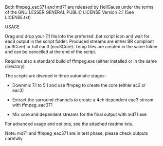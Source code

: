 Both ffmpeg_eac371 and md71 are released by HellGauss under the terms of the GNU LESSER GENERAL PUBLIC LICENSE Version 2.1 (See LICENSE.txt)

USAGE

Drag and drop your 7.1 file into the preferred .bat script icon and wait for eac3 output in the script folder. Produced streams are either BR compliant (ac3Core) or full eac3 (eac3Core). Temp files are created in the same folder and can be cancelled at the end of the script.

Requires also a standard build of ffmpeg.exe (either installed or in the same directory)

The scripts are diveded in three automatic stages:

- Downmix 7.1 to 5.1 and use ffmpeg to create the core (either ac3 or eac3)

- Extract the surround channels to create a 4ch dependent eac3 stream with ffmpeg_eac371

- Mix core and dependent streams for the final output with md71.exe

For advanced usage and options, see the attached readme txts.

Note: md71 and ffmpeg_eac371 are in test phase, please check outputs carefully
